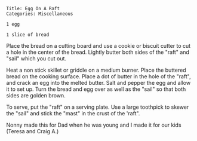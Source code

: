 ~~~ recipe-info
Title: Egg On A Raft
Categories: Miscellaneous
~~~

~~~ recipe-ingredients
1 egg

1 slice of bread
~~~

Place the bread on a cutting board and use a cookie or biscuit cutter to cut a hole in the center of
the bread. Lightly butter both sides of the "raft" and "sail" which you cut out.

Heat a non stick skillet or griddle on a medium burner. Place the buttered bread on the cooking
surface. Place a dot of butter in the hole of the "raft", and crack an egg into the melted butter.
Salt and pepper the egg and allow it to set up. Turn the bread and egg over as well as the "sail" so
that both sides are golden brown.

To serve, put the "raft" on a serving plate. Use a large toothpick to skewer the "sail" and stick
the "mast" in the crust of the 'raft".

Nonny made this for Dad when he was young and I made it for our kids (Teresa and Craig A.)
